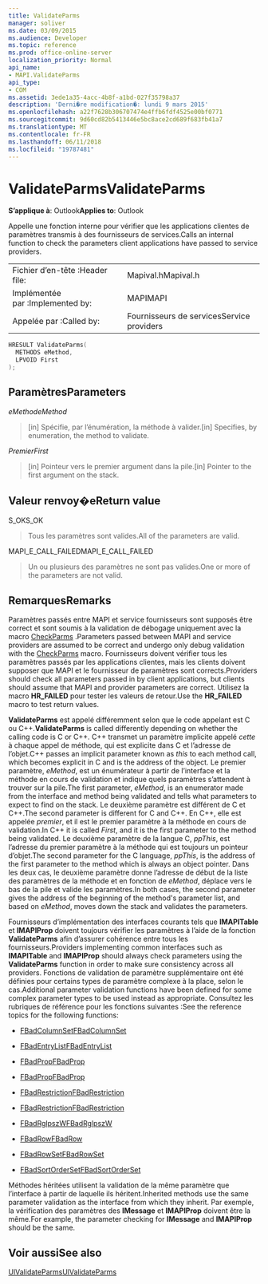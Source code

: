 ```yaml
---
title: ValidateParms
manager: soliver
ms.date: 03/09/2015
ms.audience: Developer
ms.topic: reference
ms.prod: office-online-server
localization_priority: Normal
api_name:
- MAPI.ValidateParms
api_type:
- COM
ms.assetid: 3ede1a35-4acc-4b8f-a1bd-027f35798a37
description: 'Derni�re modification�: lundi 9 mars 2015'
ms.openlocfilehash: a22f7628b306707474e4ffb6fdf4525e00bf0771
ms.sourcegitcommit: 9d60cd82b5413446e5bc8ace2cd689f683fb41a7
ms.translationtype: MT
ms.contentlocale: fr-FR
ms.lasthandoff: 06/11/2018
ms.locfileid: "19787481"
---
```

# <a name="validateparms"></a><span data-ttu-id="ff7ec-103">ValidateParms</span><span class="sxs-lookup"><span data-stu-id="ff7ec-103">ValidateParms</span></span>

  
  
<span data-ttu-id="ff7ec-104">**S’applique à**: Outlook</span><span class="sxs-lookup"><span data-stu-id="ff7ec-104">**Applies to**: Outlook</span></span> 
  
<span data-ttu-id="ff7ec-105">Appelle une fonction interne pour vérifier que les applications clientes de paramètres transmis à des fournisseurs de services.</span><span class="sxs-lookup"><span data-stu-id="ff7ec-105">Calls an internal function to check the parameters client applications have passed to service providers.</span></span> 
  
|||
|:-----|:-----|
|<span data-ttu-id="ff7ec-106">Fichier d’en-tête :</span><span class="sxs-lookup"><span data-stu-id="ff7ec-106">Header file:</span></span>  <br/> |<span data-ttu-id="ff7ec-107">Mapival.h</span><span class="sxs-lookup"><span data-stu-id="ff7ec-107">Mapival.h</span></span>  <br/> |
|<span data-ttu-id="ff7ec-108">Implémentée par :</span><span class="sxs-lookup"><span data-stu-id="ff7ec-108">Implemented by:</span></span>  <br/> |<span data-ttu-id="ff7ec-109">MAPI</span><span class="sxs-lookup"><span data-stu-id="ff7ec-109">MAPI</span></span>  <br/> |
|<span data-ttu-id="ff7ec-110">Appelée par :</span><span class="sxs-lookup"><span data-stu-id="ff7ec-110">Called by:</span></span>  <br/> |<span data-ttu-id="ff7ec-111">Fournisseurs de services</span><span class="sxs-lookup"><span data-stu-id="ff7ec-111">Service providers</span></span>  <br/> |
   
```cpp
HRESULT ValidateParms(
  METHODS eMethod,
  LPVOID First
);
```

## <a name="parameters"></a><span data-ttu-id="ff7ec-112">Paramètres</span><span class="sxs-lookup"><span data-stu-id="ff7ec-112">Parameters</span></span>

 <span data-ttu-id="ff7ec-113">_eMethod_</span><span class="sxs-lookup"><span data-stu-id="ff7ec-113">_eMethod_</span></span>
  
> <span data-ttu-id="ff7ec-114">[in] Spécifie, par l’énumération, la méthode à valider.</span><span class="sxs-lookup"><span data-stu-id="ff7ec-114">[in] Specifies, by enumeration, the method to validate.</span></span> 
    
 <span data-ttu-id="ff7ec-115">_Premier_</span><span class="sxs-lookup"><span data-stu-id="ff7ec-115">_First_</span></span>
  
> <span data-ttu-id="ff7ec-116">[in] Pointeur vers le premier argument dans la pile.</span><span class="sxs-lookup"><span data-stu-id="ff7ec-116">[in] Pointer to the first argument on the stack.</span></span>
    
## <a name="return-value"></a><span data-ttu-id="ff7ec-117">Valeur renvoy�e</span><span class="sxs-lookup"><span data-stu-id="ff7ec-117">Return value</span></span>

<span data-ttu-id="ff7ec-118">S_OK</span><span class="sxs-lookup"><span data-stu-id="ff7ec-118">S_OK</span></span> 
  
> <span data-ttu-id="ff7ec-119">Tous les paramètres sont valides.</span><span class="sxs-lookup"><span data-stu-id="ff7ec-119">All of the parameters are valid.</span></span> 
    
<span data-ttu-id="ff7ec-120">MAPI_E_CALL_FAILED</span><span class="sxs-lookup"><span data-stu-id="ff7ec-120">MAPI_E_CALL_FAILED</span></span> 
  
> <span data-ttu-id="ff7ec-121">Un ou plusieurs des paramètres ne sont pas valides.</span><span class="sxs-lookup"><span data-stu-id="ff7ec-121">One or more of the parameters are not valid.</span></span>
    
## <a name="remarks"></a><span data-ttu-id="ff7ec-122">Remarques</span><span class="sxs-lookup"><span data-stu-id="ff7ec-122">Remarks</span></span>

<span data-ttu-id="ff7ec-123">Paramètres passés entre MAPI et service fournisseurs sont supposés être correct et sont soumis à la validation de débogage uniquement avec la macro [CheckParms](checkparms.md) .</span><span class="sxs-lookup"><span data-stu-id="ff7ec-123">Parameters passed between MAPI and service providers are assumed to be correct and undergo only debug validation with the [CheckParms](checkparms.md) macro.</span></span> <span data-ttu-id="ff7ec-124">Fournisseurs doivent vérifier tous les paramètres passés par les applications clientes, mais les clients doivent supposer que MAPI et le fournisseur de paramètres sont corrects.</span><span class="sxs-lookup"><span data-stu-id="ff7ec-124">Providers should check all parameters passed in by client applications, but clients should assume that MAPI and provider parameters are correct.</span></span> <span data-ttu-id="ff7ec-125">Utilisez la macro **HR_FAILED** pour tester les valeurs de retour.</span><span class="sxs-lookup"><span data-stu-id="ff7ec-125">Use the **HR_FAILED** macro to test return values.</span></span> 
  
 <span data-ttu-id="ff7ec-126">**ValidateParms** est appelé différemment selon que le code appelant est C ou C++.</span><span class="sxs-lookup"><span data-stu-id="ff7ec-126">**ValidateParms** is called differently depending on whether the calling code is C or C++.</span></span> <span data-ttu-id="ff7ec-127">C++ transmet un paramètre implicite appelé _cette_ à chaque appel de méthode, qui est explicite dans C et l’adresse de l’objet.</span><span class="sxs-lookup"><span data-stu-id="ff7ec-127">C++ passes an implicit parameter known as  _this_ to each method call, which becomes explicit in C and is the address of the object.</span></span> <span data-ttu-id="ff7ec-128">Le premier paramètre, _eMethod_, est un énumérateur à partir de l’interface et la méthode en cours de validation et indique quels paramètres s’attendent à trouver sur la pile.</span><span class="sxs-lookup"><span data-stu-id="ff7ec-128">The first parameter,  _eMethod_, is an enumerator made from the interface and method being validated and tells what parameters to expect to find on the stack.</span></span> <span data-ttu-id="ff7ec-129">Le deuxième paramètre est différent de C et C++.</span><span class="sxs-lookup"><span data-stu-id="ff7ec-129">The second parameter is different for C and C++.</span></span> <span data-ttu-id="ff7ec-130">En C++, elle est appelée _premier_, et il est le premier paramètre à la méthode en cours de validation.</span><span class="sxs-lookup"><span data-stu-id="ff7ec-130">In C++ it is called  _First_, and it is the first parameter to the method being validated.</span></span> <span data-ttu-id="ff7ec-131">Le deuxième paramètre de la langue C, _ppThis_, est l’adresse du premier paramètre à la méthode qui est toujours un pointeur d’objet.</span><span class="sxs-lookup"><span data-stu-id="ff7ec-131">The second parameter for the C language,  _ppThis_, is the address of the first parameter to the method which is always an object pointer.</span></span> <span data-ttu-id="ff7ec-132">Dans les deux cas, le deuxième paramètre donne l’adresse de début de la liste des paramètres de la méthode et en fonction de _eMethod_, déplace vers le bas de la pile et valide les paramètres.</span><span class="sxs-lookup"><span data-stu-id="ff7ec-132">In both cases, the second parameter gives the address of the beginning of the method's parameter list, and based on  _eMethod_, moves down the stack and validates the parameters.</span></span> 
  
<span data-ttu-id="ff7ec-133">Fournisseurs d’implémentation des interfaces courants tels que **IMAPITable** et **IMAPIProp** doivent toujours vérifier les paramètres à l’aide de la fonction **ValidateParms** afin d’assurer cohérence entre tous les fournisseurs.</span><span class="sxs-lookup"><span data-stu-id="ff7ec-133">Providers implementing common interfaces such as **IMAPITable** and **IMAPIProp** should always check parameters using the **ValidateParms** function in order to make sure consistency across all providers.</span></span> <span data-ttu-id="ff7ec-134">Fonctions de validation de paramètre supplémentaire ont été définies pour certains types de paramètre complexe à la place, selon le cas.</span><span class="sxs-lookup"><span data-stu-id="ff7ec-134">Additional parameter validation functions have been defined for some complex parameter types to be used instead as appropriate.</span></span> <span data-ttu-id="ff7ec-135">Consultez les rubriques de référence pour les fonctions suivantes :</span><span class="sxs-lookup"><span data-stu-id="ff7ec-135">See the reference topics for the following functions:</span></span> 
  
- [<span data-ttu-id="ff7ec-136">FBadColumnSet</span><span class="sxs-lookup"><span data-stu-id="ff7ec-136">FBadColumnSet</span></span>](fbadcolumnset.md)
    
- [<span data-ttu-id="ff7ec-137">FBadEntryList</span><span class="sxs-lookup"><span data-stu-id="ff7ec-137">FBadEntryList</span></span>](fbadentrylist.md)
    
- [<span data-ttu-id="ff7ec-138">FBadProp</span><span class="sxs-lookup"><span data-stu-id="ff7ec-138">FBadProp</span></span>](fbadprop.md)
    
- [<span data-ttu-id="ff7ec-139">FBadProp</span><span class="sxs-lookup"><span data-stu-id="ff7ec-139">FBadProp</span></span>](fbadprop.md)
    
- [<span data-ttu-id="ff7ec-140">FBadRestriction</span><span class="sxs-lookup"><span data-stu-id="ff7ec-140">FBadRestriction</span></span>](fbadrestriction.md)
    
- [<span data-ttu-id="ff7ec-141">FBadRestriction</span><span class="sxs-lookup"><span data-stu-id="ff7ec-141">FBadRestriction</span></span>](fbadrestriction.md)
    
- [<span data-ttu-id="ff7ec-142">FBadRglpszW</span><span class="sxs-lookup"><span data-stu-id="ff7ec-142">FBadRglpszW</span></span>](fbadrglpszw.md)
    
- [<span data-ttu-id="ff7ec-143">FBadRow</span><span class="sxs-lookup"><span data-stu-id="ff7ec-143">FBadRow</span></span>](fbadrow.md)
    
- [<span data-ttu-id="ff7ec-144">FBadRowSet</span><span class="sxs-lookup"><span data-stu-id="ff7ec-144">FBadRowSet</span></span>](fbadrowset.md)
    
- [<span data-ttu-id="ff7ec-145">FBadSortOrderSet</span><span class="sxs-lookup"><span data-stu-id="ff7ec-145">FBadSortOrderSet</span></span>](fbadsortorderset.md)
    
<span data-ttu-id="ff7ec-146">Méthodes héritées utilisent la validation de la même paramètre que l’interface à partir de laquelle ils héritent.</span><span class="sxs-lookup"><span data-stu-id="ff7ec-146">Inherited methods use the same parameter validation as the interface from which they inherit.</span></span> <span data-ttu-id="ff7ec-147">Par exemple, la vérification des paramètres des **IMessage** et **IMAPIProp** doivent être la même.</span><span class="sxs-lookup"><span data-stu-id="ff7ec-147">For example, the parameter checking for **IMessage** and **IMAPIProp** should be the same.</span></span> 
  
## <a name="see-also"></a><span data-ttu-id="ff7ec-148">Voir aussi</span><span class="sxs-lookup"><span data-stu-id="ff7ec-148">See also</span></span>



[<span data-ttu-id="ff7ec-149">UlValidateParms</span><span class="sxs-lookup"><span data-stu-id="ff7ec-149">UlValidateParms</span></span>](ulvalidateparms.md)

